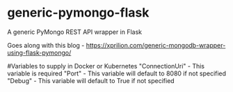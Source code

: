 # generic-pymongo-flask
A generic PyMongo REST API wrapper in Flask

Goes along with this blog - https://xprilion.com/generic-mongodb-wrapper-using-flask-pymongo/

#Variables to supply in Docker or Kubernetes
"ConnectionUri" - This variable is required
"Port" - This variable will default to 8080 if not specified
"Debug" - This variable will default to True if not specified
